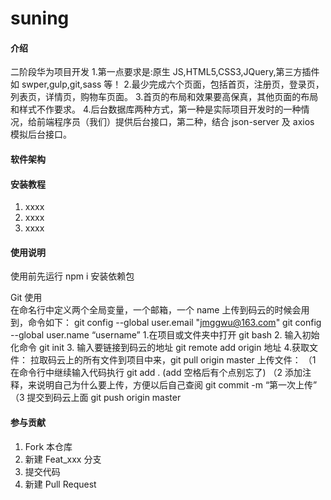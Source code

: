 # suning

#### 介绍

二阶段华为项目开发 1.第一点要求是:原生 JS,HTML5,CSS3,JQuery,第三方插件如 swper,gulp,git,sass 等！ 2.最少完成六个页面，包括首页，注册页，登录页，列表页，详情页，购物车页面。 3.首页的布局和效果要高保真，其他页面的布局和样式不作要求。 4.后台数据库两种方式，第一种是实际项目开发时的一种情况，给前端程序员（我们）提供后台接口，第二种，结合 json-server 及 axios 模拟后台接口。

#### 软件架构

#### 安装教程

1.  xxxx
2.  xxxx
3.  xxxx

#### 使用说明

使用前先运行 npm i 安装依赖包

Git 使用  
在命名行中定义两个全局变量，一个邮箱，一个 name 上传到码云的时候会用到，命令如下：
git config --global user.email "jmggwu@163.com"
git config --global user.name “username” 1.在项目或文件夹中打开 git bash 2. 输入初始化命令 git init 3. 输入要链接到码云的地址 git remote add origin 地址 4.获取文件：
拉取码云上的所有文件到项目中来，git pull origin master
上传文件：
（1 在命令行中继续输入代码执行 git add . (add 空格后有个点别忘了)
（2 添加注释，来说明自己为什么要上传，方便以后自己查阅 git commit -m “第一次上传”
（3 提交到码云上面 git push origin master

#### 参与贡献

1.  Fork 本仓库
2.  新建 Feat_xxx 分支
3.  提交代码
4.  新建 Pull Request
